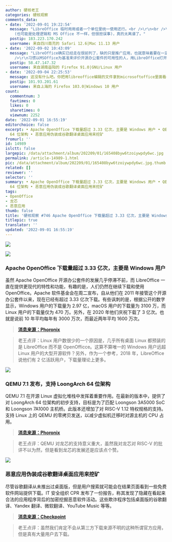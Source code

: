 ```yaml
---
author: 硬核老王
categories: 硬核观察
comments_data:
- date: '2022-09-01 19:22:54'
  message: "LibreOffice 临时用用或者一个单位里统一使用还行。<br />\r\n<br />\r\n看 PDF 格式都能乱，就离谱。前几天对一张表格进行筛选，结果把有些单元的数据移除了
    (也可能是处理逻辑和 MS Office 不一样，但很担误事)，真的太离谱了。"
  postip: 183.223.170.242
  username: 来自四川南充的 Safari 12.6|Mac 11.13 用户
- date: '2022-09-02 10:43:09'
  message: "LibreOffice确实已经走在很前列了，缺的只是推广应用，也就意味着要在一定领域破除MSOffice用户黏性。<br />\r\n<br
    />\r\n习惯以MSOffice为基准来评价开源办公套件的可用性的人，用LibreOffice打开MSOffice文件格式，然后体验到的只有一个“闭源格式兼容性”而已，下意识地忽视了LibreOffice本身。"
  postip: 58.47.147.32
  username: 来自湖南益阳的 Firefox 91.0|GNU/Linux 用户
- date: '2022-09-04 22:25:53'
  message: 这没有什么吧。你把用libreoffice编辑的文件拿到microsoftoffice里面看看。
  postip: 101.93.201.61
  username: 来自上海的 Firefox 103.0|Windows 10 用户
count:
  commentnum: 3
  favtimes: 0
  likes: 0
  sharetimes: 0
  viewnum: 2252
date: '2022-09-01 16:55:19'
editorchoice: false
excerpt: • Apache OpenOffice 下载量超过 3.33 亿次，主要是 Windows 用户 • QEMU 7.1 发布，支持 LoongArch
  64 位架构 • 恶意应用伪装成谷歌翻译桌面应用来挖矿
fromurl: ''
id: 14989
islctt: false
largepic: /data/attachment/album/202209/01/165408byw6tzoiywpdy6wc.jpg
permalink: /article-14989-1.html
pic: /data/attachment/album/202209/01/165408byw6tzoiywpdy6wc.jpg.thumb.jpg
related: []
reviewer: ''
selector: ''
summary: • Apache OpenOffice 下载量超过 3.33 亿次，主要是 Windows 用户 • QEMU 7.1 发布，支持 LoongArch
  64 位架构 • 恶意应用伪装成谷歌翻译桌面应用来挖矿
tags:
- OpenOffice
- 龙芯
- 恶意应用
thumb: false
title: '硬核观察 #746 Apache OpenOffice 下载量超过 3.33 亿次，主要是 Windows 用户'
titlepic: true
translator: ''
updated: '2022-09-01 16:55:19'
---
```


![](/data/attachment/album/202209/01/165408byw6tzoiywpdy6wc.jpg)


![](/data/attachment/album/202209/01/165415wqpblmaz3ovaj3d3.jpg)


### Apache OpenOffice 下载量超过 3.33 亿次，主要是 Windows 用户


虽然 Apache OpenOffice 开源办公套件的发展几乎停滞不前，而 LibreOffice 一直在提供更现代的特性和功能，有趣的是，人们仍然在继续下载和使用 OpenOffice。Apache 软件基金会在周二宣布，自从他们在 2011 年接管这个开源办公套件以来，现在已经有超过 3.33 亿次下载。有些讽刺的是，根据公开的数字显示，Windows 用户的下载量为 2.97 亿，macOS 用户的下载量为 3100 万，而 Linux 用户的下载量仅为 470 万。另外，在 2020 年他们庆祝下载了 3 亿次。也就是说前 10 年平均每年有 3000 万次，而最近两年平均 1600 万次。



> 
> **[消息来源：Phoronix](https://www.phoronix.com/news/Apache-OpenOffice-333-Million)**
> 
> 
> 



> 
> 老王点评：Linux 用户数很少的一个原因是，几乎所有桌面 Linux 都预装的是 LibreOffice 而不是 OpenOfficce。这算不算唯一的 Windows 用户远超 Linux 用户的大型开源软件？另外，作为一个参考，2018 年，LibreOffice 说他们有 2 亿活跃用户，下载量理论上更多。
> 
> 
> 


![](/data/attachment/album/202209/01/165429s5aa50sfqqhtrysw.jpg)


### QEMU 7.1 发布，支持 LoongArch 64 位架构


QEMU 7.1 在开源 Linux 虚拟化堆栈中发挥着重要作用。在最新的版本中，提供了对 LoongArch 64 位架构的初步支持，目标是为了匹配 Loongson 3A5000 SoC 和 Loongson 7A1000 主机桥。此版本还增加了对 RISC-V 1.12 特权规格的支持。支持 Linux 上的 QEMU 的零拷贝发送，以减少虚拟机迁移时对源主机的 CPU 占用。



> 
> **[消息来源：Phoronix](https://www.phoronix.com/news/QEMU-7.1-Released)**
> 
> 
> 



> 
> 老王点评：QEMU 对龙芯的支持意义重大，虽然我对龙芯对 RISC-V 的批评不以为然，但是看到龙芯的发展还是应该点个赞。
> 
> 
> 


![](/data/attachment/album/202209/01/165449offsll5u53xduf55.jpg)


### 恶意应用伪装成谷歌翻译桌面应用来挖矿


尽管谷歌翻译从未推出过桌面版，但是用户搜索就可能会在结果页面看到一些免费软件网站提供下载。IT 安全组织 CPR 发布了一份报告，称其发现了隐藏在看起来合法的应用程序背后的加密挖掘恶意软件活动。这些欺诈程序包括桌面版的谷歌翻译、Yandex 翻译、微软翻译、YouTube Music 等等。



> 
> **[消息来源：Checkpoint](https://research.checkpoint.com/2022/check-point-research-detects-crypto-miner-malware-disguised-as-google-translate-desktop-and-other-legitimate-applications/)**
> 
> 
> 



> 
> 老王点评：虽然我们肯定不会从第三方下载来源不明的这种所谓官方应用，但是真有大量用户去下载。
> 
> 
>